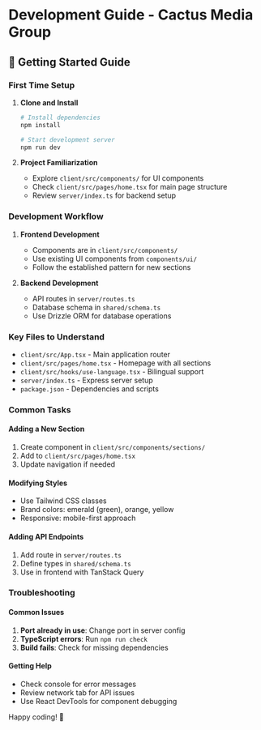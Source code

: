 # Development Guide - Cactus Media Group

## 🚀 Getting Started Guide

### First Time Setup

1. **Clone and Install**
   ```bash
   # Install dependencies
   npm install
   
   # Start development server
   npm run dev
   ```

2. **Project Familiarization**
   - Explore `client/src/components/` for UI components
   - Check `client/src/pages/home.tsx` for main page structure
   - Review `server/index.ts` for backend setup

### Development Workflow

1. **Frontend Development**
   - Components are in `client/src/components/`
   - Use existing UI components from `components/ui/`
   - Follow the established pattern for new sections

2. **Backend Development**
   - API routes in `server/routes.ts`
   - Database schema in `shared/schema.ts`
   - Use Drizzle ORM for database operations

### Key Files to Understand

- `client/src/App.tsx` - Main application router
- `client/src/pages/home.tsx` - Homepage with all sections
- `client/src/hooks/use-language.tsx` - Bilingual support
- `server/index.ts` - Express server setup
- `package.json` - Dependencies and scripts

### Common Tasks

#### Adding a New Section
1. Create component in `client/src/components/sections/`
2. Add to `client/src/pages/home.tsx`
3. Update navigation if needed

#### Modifying Styles
- Use Tailwind CSS classes
- Brand colors: emerald (green), orange, yellow
- Responsive: mobile-first approach

#### Adding API Endpoints
1. Add route in `server/routes.ts`
2. Define types in `shared/schema.ts`
3. Use in frontend with TanStack Query

### Troubleshooting

#### Common Issues
1. **Port already in use**: Change port in server config
2. **TypeScript errors**: Run `npm run check`
3. **Build fails**: Check for missing dependencies

#### Getting Help
- Check console for error messages
- Review network tab for API issues
- Use React DevTools for component debugging

Happy coding! 🌵
